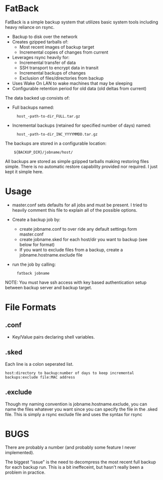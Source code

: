 # FatBack

FatBack is a simple backup system that utilizes basic system
tools including heavy reliance on rsync.
* Backup to disk over the network
* Creates gzipped tarballs of:
    * Most recent images of backup target
    * Incremental copies of changes from current
* Leverages rsync heavily for:
    * Incremental transfer of data 
    * SSH transport to encrypt data in transit
    * Incremental backups of changes
    * Exclusion of files/directories from backup
* Uses Wake On LAN to wake machines that may be sleeping
* Configurable retention period for old data (old deltas from current)

The data backed up consists of:
* Full backups named:

        host_-path-to-dir_FULL.tar.gz

* Incremental backups (retained for specified number of days) named:

        host_-path-to-dir_INC_YYYYMMDD.tar.gz

The backups are stored in a configurable location:

        ${BACKUP_DIR}/jobname/host/

All backups are stored as simple gzipped tarballs making restoring files simple.  There is no automatic restore capability provided nor required.  I just kept it simple here.

# Usage

* master.conf sets defaults for all jobs and must be present.  I tried to heavily comment this file to explain all of the possible options.
* Create a backup job by:
    * create jobname.conf to over ride any default settings form master.conf
    * create jobname.sked for each host/dir you want to backup (see below for format)
    * If you want to exclude files from a backup, create a jobname.hostname.exclude file
* run the job by calling:

        fatback jobname

NOTE: You must have ssh access with key based authentication setup between backup server and backup target.

# File Formats

## .conf

* Key/Value pairs declaring shell variables.

## .sked

Each line is a colon seperated list.

    host:directory to backup:number of days to keep incremental backups:exclude file:MAC address

## .exclude

Though my naming convention is jobname.hostname.exclude, you can name the files whatever you want since you can specify the file in the .sked file.  This is simply a rsync exclude file and uses the syntax for rsync

# BUGS

There are probably a number (and probably some feature I never implemented).

The biggest "issue" is the need to decompress the most recent full backup for each backup run.  This is a bit ineffeceint, but hasn't really been a problem in practice.